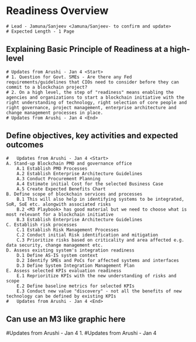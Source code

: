 
# Readiness Overview
    # Lead - Jamuna/Sanjeev <Jamuna/Sanjeev- to confirm and update>
    # Expected Length - 1 Page

## Explaining Basic Principle of Readiness at a high-level
    # Updates from Arushi - Jan 4 <Start>
    # 1. Question for Govt. SMEs - Are there any Fed requirements/guidelines that CIOs need to consider before they can commit to a blockchain project?
    # 2. On a high level, the step of "readiness" means enabling the agencies and organizations to start a blockchain initiative with the right understanding of technology, right selection of core people and right governance, project management, enterprise architecture and change management processes in place.
    # Updates from Arushi - Jan 4 <End>

## Define objectives, key activities and expected outcomes
    #   Updates from Arushi - Jan 4 <Start>
    A. Stand-up Blockchain PMO and governance office
        A.1 Establish PMO Processes
        A.2 Establish Enterprise Architecture Guidelines
        A.3 Conduct Procurement Planning
        A.4 Estimate initial Cost for the selected Business Case
        A.5 Create Expected Benefits Chart
    B. Define scope of blockchain services and processes
        B.1 This will also help in identifying systems to be integrated, SoR, SoE etc. alongwith associated risks
        B.2 <M3 Playbook> has good material but we need to choose what is most relevant for a blockchain initiative
        B.3 Establish Enterprise Architecture Guidelines
    C. Establish risk processes
        C.1 Establish Risk Management Processes
        C.2 Conduct initial Risk identification and mitigation
        C.3 Prioritize risks based on criticality and area affected e.g. data security, change management etc.
    D. Assess existing system's integration readiness
        D.1 Define AS-IS system context
        D.2 Identify SMEs and PoCs for affected systems and interfaces
        D.3 Define System Integration Management Plan
    E. Assess selected KPIs evaluation readiness
        E.1 Reprioritize KPIs with the new understanding of risks and scope
        E.2 Define baseline metrics for selected KPIs
        E.3 Conduct new value "discovery" - not all the benefits of new technology can be defined by existing KPIs
    #   Updates from Arushi - Jan 4 <End>

## Can use an M3 like graphic here
  #Updates from Arushi - Jan 4 <Start>
      1. <needs graphic>
  #Updates from Arushi - Jan 4 <End>
